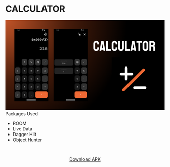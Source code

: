 # CALCULATOR
![alt text](assets/CALCULATOR.png)
Packages Used
-   ROOM
-   Live Data
-   Dagger Hilt
-   Object Hunter
<br>
<p align="center">
  <a href="app/release/calculator.apk">Download APK</a>
</p>